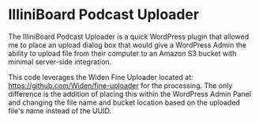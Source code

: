 # IlliniBoard Podcast Uploader
The IlliniBoard Podcast Uploader is a quick WordPress plugin that allowed me to place an upload dialog box that would give a WordPress Admin the ability to upload file from their computer to an Amazon S3 bucket with minimal server-side integration.

This code leverages the Widen Fine Uploader located at: https://github.com/Widen/fine-uploader for the processing.  The only difference is the addition of placing this within the WordPress Admin Panel and changing the file name and bucket location based on the uploaded file's name instead of the UUID.
